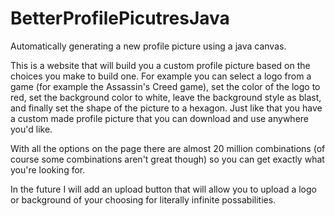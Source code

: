 # BetterProfilePicutresJava
Automatically generating a new profile picture using a java canvas. 

This is a website that will build you a custom profile picture based on the choices you make to build one.
For example you can select a logo from a game (for example the Assassin's Creed game),
set the color of the logo to red, set the background color to white,
leave the background style as blast, and finally set the shape of the picture to a hexagon.
Just like that you have a custom made profile picture that you can download and use anywhere you'd like.

With all the options on the page there are almost 20 million combinations (of course some combinations aren't great though)
so you can get exactly what you're looking for.

In the future I will add an upload button that will allow you to upload a logo or background of your choosing
for literally infinite possabilities.
